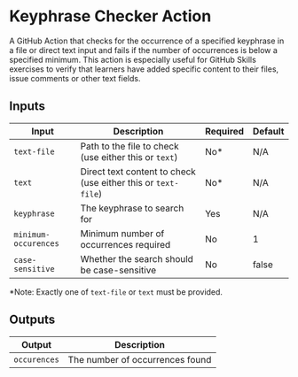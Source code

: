 # Keyphrase Checker Action

A GitHub Action that checks for the occurrence of a specified keyphrase in a file or direct text input and fails if the number of occurrences is below a specified minimum. This action is especially useful for GitHub Skills exercises to verify that learners have added specific content to their files, issue comments or other text fields.

## Inputs

| Input                | Description                                                   | Required | Default |
| -------------------- | ------------------------------------------------------------- | -------- | ------- |
| `text-file`          | Path to the file to check (use either this or `text`)         | No\*     | N/A     |
| `text`               | Direct text content to check (use either this or `text-file`) | No\*     | N/A     |
| `keyphrase`          | The keyphrase to search for                                   | Yes      | N/A     |
| `minimum-occurences` | Minimum number of occurrences required                        | No       | 1       |
| `case-sensitive`     | Whether the search should be case-sensitive                   | No       | false   |

\*Note: Exactly one of `text-file` or `text` must be provided.

## Outputs

| Output       | Description                     |
| ------------ | ------------------------------- |
| `occurences` | The number of occurrences found |
